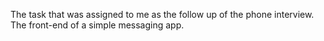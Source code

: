 The task that was assigned to me as the follow up of the phone interview. The front-end of a simple messaging app. 
